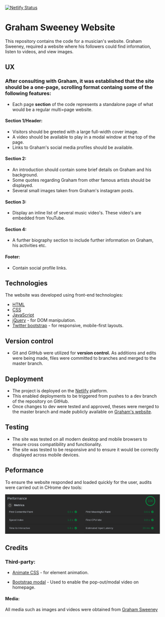 [![Netlify Status](https://api.netlify.com/api/v1/badges/bb7a7ce6-d4b2-49b1-8525-e179e024bc8d/deploy-status)](https://app.netlify.com/sites/distracted-cori-25ae8b/deploys)
# Graham Sweeney Website 
This repository contains the code for a musician's website.
Graham Sweeney, required a website where his followers could find information, listen to videos, and view images.

## UX
### After consulting with Graham, it was established that the site should be a one-page, scrolling format containg some of the following features:
- Each page **section** of the code represents a standalone page of what would be a regular multi=page website.

#### Section 1/Header: 
- Visitors should be greeted with a large full-width cover image.
- A video should be available to play in a modal window at the top of the page.
- Links to Graham's social media profiles should be available.

#### Section 2: 
- An introduction should contain some brief details on Graham and his background.
- Some quotes regarding Graham from other famous artists should be displayed.
- Several small images taken from Graham's instagram posts.

#### Section 3:
- Display an inline list of several music video's. These video's are embedded from YouTube.

#### Section 4: 
- A further biography section to include further information on Graham, his activities etc.

#### Footer:
- Contain social profile links.


## Technologies
The website was developed using front-end technologies:
- [HTML](https://developer.mozilla.org/en-US/docs/Learn/HTML)
- [CSS](https://developer.mozilla.org/en-US/docs/Web/CSS)
- [JavaScript](https://developer.mozilla.org/bm/docs/Web/JavaScript)
- [jQuery](https://jquery.com/) - for DOM manipulation.
- [Twitter bootstrap](https://www.getbootstrap.com) - for responsive, mobile-first layouts.


## Version control
- Git and GitHub were utilized for **version control.** As additions and edits were being made, files were committed to branches and merged to the master branch.

## Deployment
- The project is deployed on the [Netlify](https://netlify.com) platform.
- This enabled deployments to be triggered from pushes to a dev branch of the repository on GitHub.
- Once changes to dev were tested and approved, theses were merged to the master branch and made publicly available on [Graham's website](https://grahamsweeney.ie).

## Testing
- The site was tested on all modern desktop and mobile browsers to ensure cross compatibility and functionality.
- The site was tested to be responsive and to ensure it would be correctly displayed across mobile devices.

## Peformance
To ensure the website responded and loaded quickly for the user, audits were carried out in CHrome dev tools:

 ![performance](/assets/img/readme-assets/perform1.png)

## Credits
### Third-party:
- [Animate CSS](https://daneden.github.io/animate.css/) - for element animation.

- [Bootstrap modal](http://azmind.com/bootstrap-tutorial-modal-video/) - Used to enable the pop-out/modal video on homepage.

#### Media:
All media such as images and videos were obtained from [Graham Sweeney](https://grahamasweeney.ie)